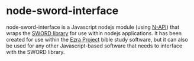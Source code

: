 # node-sword-interface
node-sword-interface is a Javascript nodejs module (using [N-API](https://nodejs.github.io/node-addon-api/)) that wraps the [SWORD library](http://www.crosswire.org/sword/)
for use within nodejs applications. It has been created for use within the [Ezra Project](https://github.com/tobias-klein/ezra-project)
bible study software, but it can also be used for any other Javascript-based software that needs to interface
with the SWORD library.

